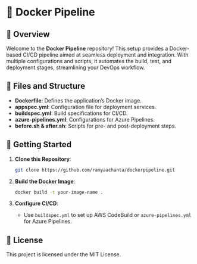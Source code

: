
# 🚀 Docker Pipeline

## 📘 Overview
Welcome to the **Docker Pipeline** repository! This setup provides a Docker-based CI/CD pipeline aimed at seamless deployment and integration. With multiple configurations and scripts, it automates the build, test, and deployment stages, streamlining your DevOps workflow.

## 📂 Files and Structure
- **Dockerfile**: Defines the application’s Docker image.
- **appspec.yml**: Configuration file for deployment services.
- **buildspec.yml**: Build specifications for CI/CD.
- **azure-pipelines.yml**: Configurations for Azure Pipelines.
- **before.sh & after.sh**: Scripts for pre- and post-deployment steps.

## 🚀 Getting Started
1. **Clone this Repository**:
   ```bash
   git clone https://github.com/ramyaachanta/dockerpipeline.git
   ```

2. **Build the Docker Image**:
   ```bash
   docker build -t your-image-name .
   ```

3. **Configure CI/CD**: 
   - Use `buildspec.yml` to set up AWS CodeBuild or `azure-pipelines.yml` for Azure Pipelines.

## 📜 License
This project is licensed under the MIT License.
